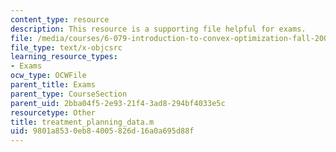 ```yaml
---
content_type: resource
description: This resource is a supporting file helpful for exams.
file: /media/courses/6-079-introduction-to-convex-optimization-fall-2009/9801a8530eb84005826d16a0a695d88f_treatment_planning_data.m
file_type: text/x-objcsrc
learning_resource_types:
- Exams
ocw_type: OCWFile
parent_title: Exams
parent_type: CourseSection
parent_uid: 2bba04f5-2e93-21f4-3ad8-294bf4033e5c
resourcetype: Other
title: treatment_planning_data.m
uid: 9801a853-0eb8-4005-826d-16a0a695d88f
---
```

